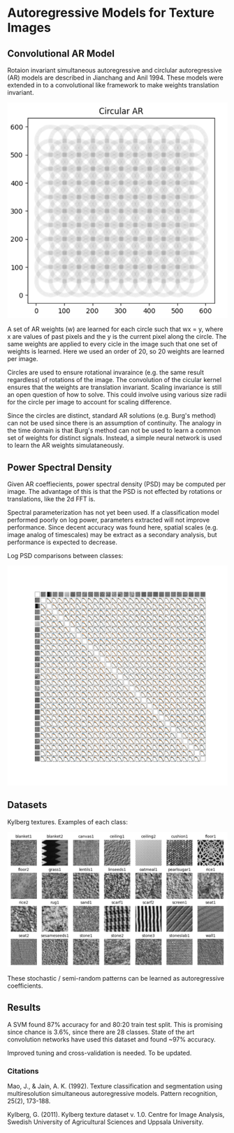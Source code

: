 # Autoregressive Models for Texture Images

## Convolutional AR Model

Rotaion invariant simultaneous autoregressive and circlular autoregressive (AR)
models are described in Jianchang and Anil 1994. These models were extended
in to a convolutional like framework to make weights translation invariant.

![car](https://github.com/voytekresearch/convolutional_ar/blob/3443b828577c830e4c27d640cc0981f6310c489f/docs/car.png)

A set of AR weights (w) are learned for each circle such that wx = y, where x are
values of past pixels and the y is the current pixel along the circle. The same
weights are applied to every cicle in the image such that one set of
weights is learned. Here we used an order of 20, so 20 weights are learned per image.

Circles are used to ensure rotational invaraince (e.g. the same result regardless)
of rotations of the image. The convolution of the cicular kernel ensures that the
weights are translation invariant. Scaling invariance is still an open question
of how to solve. This could involve using various size radii for the circle per
image to account for scaling difference.

Since the circles are distinct, standard AR solutions (e.g. Burg's method) can not
be used since there is an assumption of continuity. The analogy in the time domain
is that Burg's method can not be used to learn a common set of weights for distinct
signals. Instead, a simple neural network is used to learn the AR weights
simulataneously.

## Power Spectral Density

Given AR coeffiecients, power spectral density (PSD) may be computed per image.
The advantage of this is that the PSD is not effected by rotations or
translations, like the 2d FFT is.

Spectral parameterization has not yet been used. If a classification model
performed poorly on log power, parameters extracted will not improve
performance. Since decent accuracy was found here, spatial scales (e.g. image
analog of timescales) may be extract as a secondary analysis, but performance is
expected to decrease.

Log PSD comparisons between classes:

![PSD](https://github.com/voytekresearch/convolutional_ar/blob/3443b828577c830e4c27d640cc0981f6310c489f/docs/psd.png)

## Datasets

Kylberg textures. Examples of each class:

![kylberg](https://github.com/voytekresearch/convolutional_ar/blob/3443b828577c830e4c27d640cc0981f6310c489f/docs/example_x.png)

These stochastic / semi-random patterns can be learned as autoregressive coefficients.

## Results

A SVM found 87% accuracy for and 80:20 train test split. This is promising since chance
is 3.6%, since there are 28 classes. State of the art convolution networks have used
this dataset and found ~97% accuracy.

Improved tuning and cross-validation is needed. To be updated.

### Citations

Mao, J., & Jain, A. K. (1992). Texture classification and segmentation using multiresolution simultaneous autoregressive models. Pattern recognition, 25(2), 173-188.

Kylberg, G. (2011). Kylberg texture dataset v. 1.0. Centre for Image Analysis, Swedish University of Agricultural Sciences and Uppsala University.
